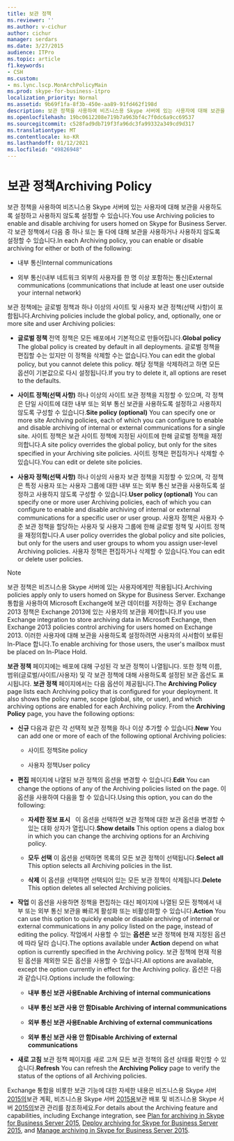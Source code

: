 ```yaml
---
title: 보관 정책
ms.reviewer: ''
ms.author: v-cichur
author: cichur
manager: serdars
ms.date: 3/27/2015
audience: ITPro
ms.topic: article
f1.keywords:
- CSH
ms.custom:
- ms.lync.lscp.MonArchPolicyMain
ms.prod: skype-for-business-itpro
localization_priority: Normal
ms.assetid: 9b69f1fa-8f3b-450e-aa89-91fd462f198d
description: 보관 정책을 사용하여 비즈니스용 Skype 서버에 있는 사용자에 대해 보관을 사용하도록 설정하고 사용하지 않도록 설정할 수 있습니다. 각 보관 정책에서 다음 중 하나 또는 둘 다에 대해 보관을 사용하거나 사용하지 않도록 설정할 수 있습니다.
ms.openlocfilehash: 19bc0612208e719b7a963bf4c7f0dc6a9cc69537
ms.sourcegitcommit: c528fad9db719f3fa96dc3fa99332a349cd9d317
ms.translationtype: MT
ms.contentlocale: ko-KR
ms.lasthandoff: 01/12/2021
ms.locfileid: "49826948"
---
```

# <a name="archiving-policy"></a><span data-ttu-id="acf0e-104">보관 정책</span><span class="sxs-lookup"><span data-stu-id="acf0e-104">Archiving Policy</span></span>
 
<span data-ttu-id="acf0e-105">보관 정책을 사용하여 비즈니스용 Skype 서버에 있는 사용자에 대해 보관을 사용하도록 설정하고 사용하지 않도록 설정할 수 있습니다.</span><span class="sxs-lookup"><span data-stu-id="acf0e-105">You use Archiving policies to enable and disable archiving for users homed on Skype for Business Server.</span></span> <span data-ttu-id="acf0e-106">각 보관 정책에서 다음 중 하나 또는 둘 다에 대해 보관을 사용하거나 사용하지 않도록 설정할 수 있습니다.</span><span class="sxs-lookup"><span data-stu-id="acf0e-106">In each Archiving policy, you can enable or disable archiving for either or both of the following:</span></span>
  
- <span data-ttu-id="acf0e-107">내부 통신</span><span class="sxs-lookup"><span data-stu-id="acf0e-107">Internal communications</span></span>
    
- <span data-ttu-id="acf0e-108">외부 통신(내부 네트워크 외부의 사용자를 한 명 이상 포함하는 통신)</span><span class="sxs-lookup"><span data-stu-id="acf0e-108">External communications (communications that include at least one user outside your internal network)</span></span>
    
<span data-ttu-id="acf0e-109">보관 정책에는 글로벌 정책과 하나 이상의 사이트 및 사용자 보관 정책(선택 사항)이 포함됩니다.</span><span class="sxs-lookup"><span data-stu-id="acf0e-109">Archiving policies include the global policy, and, optionally, one or more site and user Archiving policies:</span></span>
  
- <span data-ttu-id="acf0e-110">**글로벌 정책** 전역 정책은 모든 배포에서 기본적으로 만들어집니다.</span><span class="sxs-lookup"><span data-stu-id="acf0e-110">**Global policy** The global policy is created by default in all deployments.</span></span> <span data-ttu-id="acf0e-111">글로벌 정책을 편집할 수는 있지만 이 정책을 삭제할 수는 없습니다.</span><span class="sxs-lookup"><span data-stu-id="acf0e-111">You can edit the global policy, but you cannot delete this policy.</span></span> <span data-ttu-id="acf0e-112">해당 정책을 삭제하려고 하면 모든 옵션이 기본값으로 다시 설정됩니다.</span><span class="sxs-lookup"><span data-stu-id="acf0e-112">If you try to delete it, all options are reset to the defaults.</span></span>
    
- <span data-ttu-id="acf0e-113">**사이트 정책(선택 사항)** 하나 이상의 사이트 보관 정책을 지정할 수 있으며, 각 정책은 단일 사이트에 대한 내부 또는 외부 통신 보관을 사용하도록 설정하고 사용하지 않도록 구성할 수 있습니다.</span><span class="sxs-lookup"><span data-stu-id="acf0e-113">**Site policy (optional)** You can specify one or more site Archiving policies, each of which you can configure to enable and disable archiving of internal or external communications for a single site.</span></span> <span data-ttu-id="acf0e-114">사이트 정책은 보관 사이트 정책에 지정된 사이트에 한해 글로벌 정책을 재정의합니다.</span><span class="sxs-lookup"><span data-stu-id="acf0e-114">A site policy overrides the global policy, but only for the sites specified in your Archiving site policies.</span></span> <span data-ttu-id="acf0e-115">사이트 정책은 편집하거나 삭제할 수 있습니다.</span><span class="sxs-lookup"><span data-stu-id="acf0e-115">You can edit or delete site policies.</span></span>
    
- <span data-ttu-id="acf0e-116">**사용자 정책(선택 사항)** 하나 이상의 사용자 보관 정책을 지정할 수 있으며, 각 정책은 특정 사용자 또는 사용자 그룹에 대한 내부 또는 외부 통신 보관을 사용하도록 설정하고 사용하지 않도록 구성할 수 있습니다.</span><span class="sxs-lookup"><span data-stu-id="acf0e-116">**User policy (optional)** You can specify one or more user Archiving policies, each of which you can configure to enable and disable archiving of internal or external communications for a specific user or user group.</span></span> <span data-ttu-id="acf0e-117">사용자 정책은 사용자 수준 보관 정책을 할당하는 사용자 및 사용자 그룹에 한해 글로벌 정책 및 사이트 정책을 재정의합니다.</span><span class="sxs-lookup"><span data-stu-id="acf0e-117">A user policy overrides the global policy and site policies, but only for the users and user groups to whom you assign user-level Archiving policies.</span></span> <span data-ttu-id="acf0e-118">사용자 정책은 편집하거나 삭제할 수 있습니다.</span><span class="sxs-lookup"><span data-stu-id="acf0e-118">You can edit or delete user policies.</span></span>
    
> [!NOTE]
> <span data-ttu-id="acf0e-119">보관 정책은 비즈니스용 Skype 서버에 있는 사용자에게만 적용됩니다.</span><span class="sxs-lookup"><span data-stu-id="acf0e-119">Archiving policies apply only to users homed on Skype for Business Server.</span></span> <span data-ttu-id="acf0e-120">Exchange 통합을 사용하여 Microsoft Exchange에 보관 데이터를 저장하는 경우 Exchange 2013 정책은 Exchange 2013에 있는 사용자의 보관을 제어합니다.</span><span class="sxs-lookup"><span data-stu-id="acf0e-120">If you use Exchange integration to store archiving data in Microsoft Exchange, then Exchange 2013 policies control archiving for users homed on Exchange 2013.</span></span> <span data-ttu-id="acf0e-121">이러한 사용자에 대해 보관을 사용하도록 설정하려면 사용자의 사서함이 보류된 In-Place 합니다.</span><span class="sxs-lookup"><span data-stu-id="acf0e-121">To enable archiving for those users, the user's mailbox must be placed on In-Place Hold.</span></span> 
  
<span data-ttu-id="acf0e-p107">**보관 정책** 페이지에는 배포에 대해 구성된 각 보관 정책이 나열됩니다. 또한 정책 이름, 범위(글로벌/사이트/사용자) 및 각 보관 정책에 대해 사용하도록 설정된 보관 옵션도 표시됩니다. **보관 정책** 페이지에서는 다음 옵션이 제공됩니다.</span><span class="sxs-lookup"><span data-stu-id="acf0e-p107">The **Archiving Policy** page lists each Archiving policy that is configured for your deployment. It also shows the policy name, scope (global, site, or user), and which archiving options are enabled for each Archiving policy. From the **Archiving Policy** page, you have the following options:</span></span>
- <span data-ttu-id="acf0e-125">**신규** 다음과 같은 각 선택적 보관 정책을 하나 이상 추가할 수 있습니다.</span><span class="sxs-lookup"><span data-stu-id="acf0e-125">**New** You can add one or more of each of the following optional Archiving policies:</span></span>
    
  - <span data-ttu-id="acf0e-126">사이트 정책</span><span class="sxs-lookup"><span data-stu-id="acf0e-126">Site policy</span></span>
    
  - <span data-ttu-id="acf0e-127">사용자 정책</span><span class="sxs-lookup"><span data-stu-id="acf0e-127">User policy</span></span>
    
- <span data-ttu-id="acf0e-128">**편집** 페이지에 나열된 보관 정책의 옵션을 변경할 수 있습니다.</span><span class="sxs-lookup"><span data-stu-id="acf0e-128">**Edit** You can change the options of any of the Archiving policies listed on the page.</span></span> <span data-ttu-id="acf0e-129">이 옵션을 사용하여 다음을 할 수 있습니다.</span><span class="sxs-lookup"><span data-stu-id="acf0e-129">Using this option, you can do the following:</span></span>
    
  - <span data-ttu-id="acf0e-130">**자세한 정보 표시**   이 옵션을 선택하면 보관 정책에 대한 보관 옵션을 변경할 수 있는 대화 상자가 열립니다.</span><span class="sxs-lookup"><span data-stu-id="acf0e-130">**Show details** This option opens a dialog box in which you can change the archiving options for an Archiving policy.</span></span>
    
  - <span data-ttu-id="acf0e-131">**모두 선택** 이 옵션을 선택하면 목록의 모든 보관 정책이 선택됩니다.</span><span class="sxs-lookup"><span data-stu-id="acf0e-131">**Select all** This option selects all Archiving policies in the list.</span></span>
    
  - <span data-ttu-id="acf0e-132">**삭제** 이 옵션을 선택하면 선택되어 있는 모든 보관 정책이 삭제됩니다.</span><span class="sxs-lookup"><span data-stu-id="acf0e-132">**Delete** This option deletes all selected Archiving policies.</span></span>
    
- <span data-ttu-id="acf0e-133">**작업** 이 옵션을 사용하면 정책을 편집하는 대신 페이지에 나열된 모든 정책에서 내부 또는 외부 통신 보관을 빠르게 활성화 또는 비활성화할 수 있습니다.</span><span class="sxs-lookup"><span data-stu-id="acf0e-133">**Action** You can use this option to quickly enable or disable archiving of internal or external communications in any policy listed on the page, instead of editing the policy.</span></span> <span data-ttu-id="acf0e-134">작업에서 사용할 수 있는 **옵션은** 보관 정책에 현재 지정된 옵션에 따라 달라 습니다.</span><span class="sxs-lookup"><span data-stu-id="acf0e-134">The options available under **Action** depend on what option is currently specified in the Archiving policy.</span></span> <span data-ttu-id="acf0e-135">보관 정책에 현재 적용된 옵션을 제외한 모든 옵션을 사용할 수 있습니다.</span><span class="sxs-lookup"><span data-stu-id="acf0e-135">All options are available, except the option currently in effect for the Archiving policy.</span></span> <span data-ttu-id="acf0e-136">옵션은 다음과 같습니다.</span><span class="sxs-lookup"><span data-stu-id="acf0e-136">Options include the following:</span></span>
    
  - <span data-ttu-id="acf0e-137">**내부 통신 보관 사용**</span><span class="sxs-lookup"><span data-stu-id="acf0e-137">**Enable Archiving of internal communications**</span></span>
    
  - <span data-ttu-id="acf0e-138">**내부 통신 보관 사용 안 함**</span><span class="sxs-lookup"><span data-stu-id="acf0e-138">**Disable Archiving of internal communications**</span></span>
    
  - <span data-ttu-id="acf0e-139">**외부 통신 보관 사용**</span><span class="sxs-lookup"><span data-stu-id="acf0e-139">**Enable Archiving of external communications**</span></span>
    
  - <span data-ttu-id="acf0e-140">**외부 통신 보관 사용 안 함**</span><span class="sxs-lookup"><span data-stu-id="acf0e-140">**Disable Archiving of external communications**</span></span>
    
- <span data-ttu-id="acf0e-141">**새로 고침** 보관 정책  페이지를 새로 고쳐 모든 보관 정책의 옵션 상태를 확인할 수 있습니다.</span><span class="sxs-lookup"><span data-stu-id="acf0e-141">**Refresh** You can refresh the **Archiving Policy** page to verify the status of the options of all Archiving policies.</span></span>
    
<span data-ttu-id="acf0e-142">Exchange 통합을 비롯한 보관 기능에 대한 자세한 내용은 비즈니스용 Skype 서버 [2015의](../../plan-your-deployment/archiving/archiving.md)보관 계획, 비즈니스용 Skype 서버 [2015용](../../deploy/deploy-archiving/deploy-archiving.md)보관 배포 및 비즈니스용 Skype 서버 [2015의](../../manage/archiving/archiving.md)보관 관리를 참조하세요.</span><span class="sxs-lookup"><span data-stu-id="acf0e-142">For details about the Archiving feature and capabilities, including Exchange integration, see [Plan for archiving in Skype for Business Server 2015](../../plan-your-deployment/archiving/archiving.md), [Deploy archiving for Skype for Business Server 2015](../../deploy/deploy-archiving/deploy-archiving.md), and [Manage archiving in Skype for Business Server 2015](../../manage/archiving/archiving.md).</span></span>

